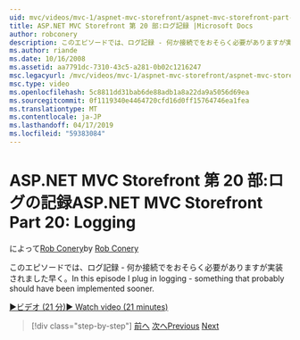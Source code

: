 ```yaml
---
uid: mvc/videos/mvc-1/aspnet-mvc-storefront/aspnet-mvc-storefront-part-20-logging
title: ASP.NET MVC Storefront 第 20 部:ログ記録 |Microsoft Docs
author: robconery
description: このエピソードでは、ログ記録 - 何か接続でをおそらく必要がありますが実装されました早く。
ms.author: riande
ms.date: 10/16/2008
ms.assetid: aa7791dc-7310-43c5-a281-0b02c1216247
msc.legacyurl: /mvc/videos/mvc-1/aspnet-mvc-storefront/aspnet-mvc-storefront-part-20-logging
msc.type: video
ms.openlocfilehash: 5c8811dd31bab6de88adb1a8a22da9a5056d69ea
ms.sourcegitcommit: 0f1119340e4464720cfd16d0ff15764746ea1fea
ms.translationtype: MT
ms.contentlocale: ja-JP
ms.lasthandoff: 04/17/2019
ms.locfileid: "59383084"
---
```

# <a name="aspnet-mvc-storefront-part-20-logging"></a><span data-ttu-id="93d51-103">ASP.NET MVC Storefront 第 20 部:ログの記録</span><span class="sxs-lookup"><span data-stu-id="93d51-103">ASP.NET MVC Storefront Part 20: Logging</span></span>

<span data-ttu-id="93d51-104">によって[Rob Conery](https://github.com/robconery)</span><span class="sxs-lookup"><span data-stu-id="93d51-104">by [Rob Conery](https://github.com/robconery)</span></span>

<span data-ttu-id="93d51-105">このエピソードでは、ログ記録 - 何か接続でをおそらく必要がありますが実装されました早く。</span><span class="sxs-lookup"><span data-stu-id="93d51-105">In this episode I plug in logging - something that probably should have been implemented sooner.</span></span>

[<span data-ttu-id="93d51-106">&#9654;ビデオ (21 分)</span><span class="sxs-lookup"><span data-stu-id="93d51-106">&#9654; Watch video (21 minutes)</span></span>](https://channel9.msdn.com/Blogs/ASP-NET-Site-Videos/aspnet-mvc-storefront-part-20-logging)

> [!div class="step-by-step"]
> <span data-ttu-id="93d51-107">[前へ](aspnet-mvc-storefront-part-19a-windows-workflow-followup.md)
> [次へ](aspnet-mvc-storefront-part-21-order-manager-and-personalization.md)</span><span class="sxs-lookup"><span data-stu-id="93d51-107">[Previous](aspnet-mvc-storefront-part-19a-windows-workflow-followup.md)
[Next](aspnet-mvc-storefront-part-21-order-manager-and-personalization.md)</span></span>
